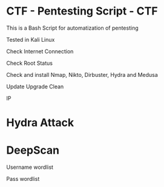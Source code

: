 # CTF - Pentesting Script - CTF #

This is a Bash Script for automatization of pentesting

Tested in Kali Linux 

Check Internet Connection

Check Root Status

Check and install
Nmap, Nikto, Dirbuster, Hydra and Medusa

Update Upgrade Clean

IP

# Hydra Attack

# DeepScan

Username wordlist

Pass wordlist


